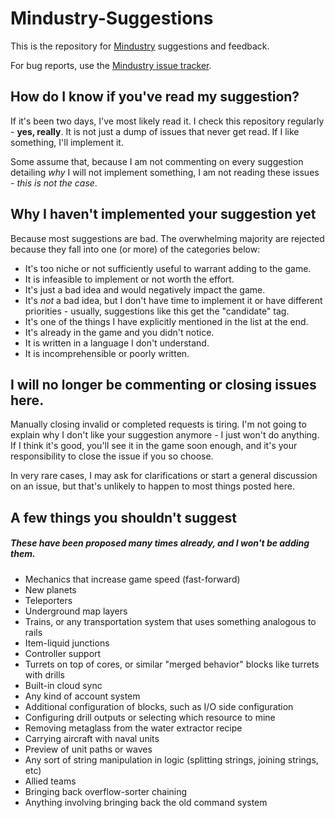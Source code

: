 # Mindustry-Suggestions
This is the repository for [Mindustry](https://github.com/Anuken/Mindustry) suggestions and feedback.

For bug reports, use the [Mindustry issue tracker](https://github.com/Anuken/Mindustry/issues/new/choose).

## How do I know if you've read my suggestion?

If it's been two days, I've most likely read it. I check this repository regularly - **yes, really**. It is not just a dump of issues that never get read. If I like something, I'll implement it. 

Some assume that, because I am not commenting on every suggestion detailing *why* I will not implement something, I am not reading these issues - *this is not the case*.  

## Why I haven't implemented your suggestion yet

Because most suggestions are bad. The overwhelming majority are rejected because they fall into one (or more) of the categories below:

- It's too niche or not sufficiently useful to warrant adding to the game.
- It is infeasible to implement or not worth the effort.
- It's just a bad idea and would negatively impact the game.
- It's *not* a bad idea, but I don't have time to implement it or have different priorities - usually, suggestions like this get the "candidate" tag.
- It's one of the things I have explicitly mentioned in the list at the end.
- It's already in the game and you didn't notice.
- It is written in a language I don't understand.
- It is incomprehensible or poorly written.

## I will no longer be commenting or closing issues here.

Manually closing invalid or completed requests is tiring. I'm not going to explain why I don't like your suggestion anymore - I just won't do anything. If I think it's good, you'll see it in the game soon enough, and it's your responsibility to close the issue if you so choose.

In very rare cases, I may ask for clarifications or start a general discussion on an issue, but that's unlikely to happen to most things posted here.

## A few things you shouldn't suggest
##### These have been proposed many times already, and I won't be adding them.

- Mechanics that increase game speed (fast-forward)
- New planets
- Teleporters
- Underground map layers
- Trains, or any transportation system that uses something analogous to rails
- Item-liquid junctions
- Controller support
- Turrets on top of cores, or similar "merged behavior" blocks like turrets with drills
- Built-in cloud sync
- Any kind of account system
- Additional configuration of blocks, such as I/O side configuration
- Configuring drill outputs or selecting which resource to mine
- Removing metaglass from the water extractor recipe
- Carrying aircraft with naval units
- Preview of unit paths or waves
- Any sort of string manipulation in logic (splitting strings, joining strings, etc)
- Allied teams
- Bringing back overflow-sorter chaining
- Anything involving bringing back the old command system
